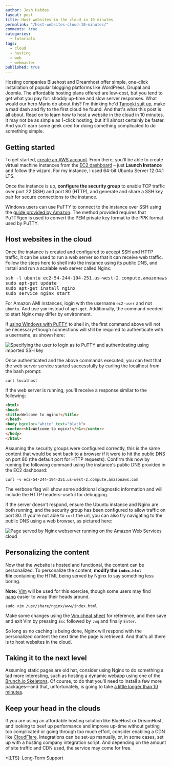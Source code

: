 ```yaml
---
author: Josh Habdas
layout: post
title: Host websites in the cloud in 10 minutes
permalink: "/host-websites-cloud-10-minutes/"
comments: true
categories:
  - tutorials
tags:
  - cloud
  - hosting
  - web
  - webmaster
published: true
---
```


Hosting companies Bluehost and Dreamhost offer simple, one-click installation of popular blogging platforms like WordPress, Drupal and Joomla. The affordable hosting plans offered are low-cost, but you tend to get what you pay for: shoddy up-time and slow server responses. What would our hero Mario do about this? I'm thinking he'd <a href="http://features.peta.org/mario-kills-tanooki/" rel="nofollow">Tanooki suit up</a>, make a mad dash and fly to the first cloud he found. And that's what this post is all about. Read on to learn how to host a website in the cloud in 10 minutes. It may not be as simple as 1-click hosting, but it'll almost certainly be faster. And you'll earn some geek cred for doing something complicated to do something simple.

<!--more-->

## Getting started

To get started, [create an AWS account][1]. From there, you'll be able to create virtual machine instances from the [EC2 dashboard][2] – just **Launch Instance** and follow the wizard. For my instance, I used 64-bit Ubuntu Server 12.04.1 LTS.

Once the instance is up, **configure the security group** to enable TCP traffic over port 22 (SSH) and port 80 (HTTP), and generate and share a SSH key pair for secure connections to the instance.

Windows users can use PuTTY to connect to the instance over SSH using the [guide provided by Amazon][3]. The method provided requires that PuTTYgen is used to convert the PEM private key format to the PPK format used by PuTTY.

## Host websites in the cloud

Once the instance is created and configured to accept SSH and HTTP traffic, it can be used to run a web server so that it can receive web traffic. Follow the steps here to shell into the instance using its public DNS, and install and run a scalable web server called Nginx:

<pre>ssh -l ubuntu ec2-54-244-194-251.us-west-2.compute.amazonaws.com
sudo apt-get update
sudo apt-get install nginx
sudo service nginx start</pre>

For Amazon AMI instances, login with the username `ec2-user` and not `ubuntu`. And use `yum` instead of `apt-get`. Additionally, the command needed to start Nginx may differ by environment.

If [using Windows with PuTTY][3] to shell in, the first command above will not be necessary–though connections will still be required to authenticate with a username, as shown here:

![Specifying the user to login as to PuTTY and authenticating using imported SSH key](//s3.amazonaws.com/images.habdas.org/aws-putty.png)

Once authenticated and the above commands executed, you can test that the web server service started successfully by curling the localhost from the bash prompt:

    curl localhost

If the web server is running, you'll receive a response similar to the following:

```html
<html>
<head>
<title>Welcome to nginx!</title>
</head>
<body bgcolor="white" text="black">
<center><h1>Welcome to nginx!</h1></center>
</body>
</html>
```

Assuming the security groups were configured correctly, this is the same content that would be sent back to a browser if it were to hit the public DNS on port 80 (the default port for HTTP requests). Confirm this now by running the following command using the instance's public DNS provided in the EC2 dashboard:

    curl -v ec2-54-244-194-251.us-west-2.compute.amazonaws.com

The verbose flag will show some additional diagnostic information and will include the HTTP headers–useful for debugging.

If the server doesn't respond, ensure the Ubuntu instance and Nginx are both running, and the security group has been configured to allow traffic on port 80. If you're not able to `curl` the url, you can also try navigating to the public DNS using a web browser, as pictured here:

![Page served by Nginx webserver running on the Amazon Web Services cloud](//s3.amazonaws.com/images.habdas.org/aws-nginx.png)

## Personalizing the content

Now that the website is hosted and functional, the content can be personalized. To personalize the content, **modify the `index.html` file** containing the HTML being served by Nginx to say something less boring.

**Note:** <a href="http://www.vim.org/" rel="nofollow">Vim</a> will be used for this exercise, though some users may find <a href="http://www.nano-editor.org/" rel="nofollow">nano</a> easier to wrap their heads around.

    sudo vim /usr/share/nginx/www/index.html

Make some changes using the [Vim cheat sheet][4] for reference, and then save and exit Vim by pressing `Esc` followed by `:wq` and finally `Enter`.

So long as no caching is being done, Nginx will respond with the personalized content the next time the page is retrieved. And that's all there is to host websites in the cloud.

## Taking it to the next level

Assuming static pages are old hat, consider using Nginx to do something a tad more interesting, such as hosting a dynamic webapp using one of the [Brunch.io Skeletons][5]. Of course, to do that you'll need to install a few more packages—and that, unfortunately, is going to take [a little longer than 10 minutes][6].

## Keep your head in the clouds

If you are using an affordable hosting solution like BlueHost or DreamHost, and looking to beef up performance and improve up-time without getting too complicated or going through too much effort, consider enabling a CDN like [CloudFlare][7]. Integrations can be set-up manually, or, in some cases, set up with a hosting company integration script. And depending on the amount of site traffic and CDN used, the service may come for free.

 [1]: https://portal.aws.amazon.com/gp/aws/developer/registration/
 [2]: https://console.aws.amazon.com/ec2/
 [3]: http://docs.aws.amazon.com/AWSEC2/latest/UserGuide/putty.html
 [4]: http://cheat.errtheblog.com/s/vim
 [5]: https://github.com/brunch/brunch/wiki/Skeletons
 [6]: http://developing-modern-web-applications-on-windows-vagrant/
 [7]: https://www.cloudflare.com/

 *[LTS]: Long-Term Support

